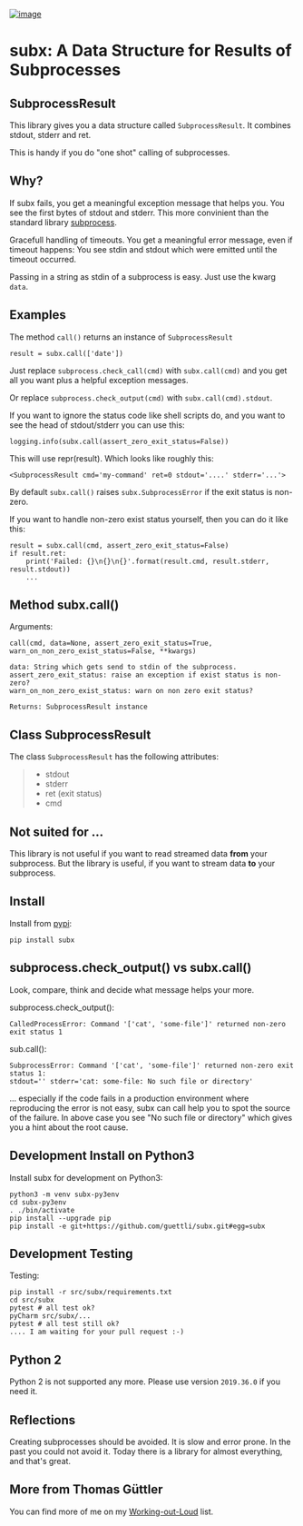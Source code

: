 [![image](https://travis-ci.org/guettli/subx.svg?branch=master)](https://travis-ci.org/guettli/subx)

# subx: A Data Structure for Results of Subprocesses

## SubprocessResult

This library gives you a data structure called
`SubprocessResult`. It combines stdout, stderr and ret.

This is handy if you do "one shot" calling of subprocesses.

## Why?

If subx fails, you get a meaningful exception message that helps you.
You see the first bytes of stdout and stderr. This more convinient than
the standard library
[subprocess](https://docs.python.org/3/library/subprocess.html).

Gracefull handling of timeouts. You get a meaningful error message, even
if timeout happens: You see stdin and stdout which were emitted
until the timeout occurred.

Passing in a string as stdin of a subprocess is easy. Just use the kwarg `data`.

## Examples

The method `call()` returns an instance of `SubprocessResult`

    result = subx.call(['date'])

Just replace `subprocess.check_call(cmd)` with `subx.call(cmd)` and you get all you want plus a helpful
exception messages.

Or replace `subprocess.check_output(cmd)` with
`subx.call(cmd).stdout`.

If you want to ignore the status code like shell scripts do, and you
want to see the head of stdout/stderr you can use this:

    logging.info(subx.call(assert_zero_exit_status=False))

This will use repr(result). Which looks like roughly this:

    <SubprocessResult cmd='my-command' ret=0 stdout='....' stderr='...'>

By default `subx.call()` raises `subx.SubprocessError` if the
exit status is non-zero.

If you want to handle non-zero exist status yourself, then you can do it
like this:

    result = subx.call(cmd, assert_zero_exit_status=False)
    if result.ret:
        print('Failed: {}\n{}\n{}'.format(result.cmd, result.stderr, result.stdout))
        ...

## Method subx.call()

Arguments:

    call(cmd, data=None, assert_zero_exit_status=True, warn_on_non_zero_exist_status=False, **kwargs)

    data: String which gets send to stdin of the subprocess.
    assert_zero_exit_status: raise an exception if exist status is non-zero?
    warn_on_non_zero_exist_status: warn on non zero exit status?

    Returns: SubprocessResult instance

## Class SubprocessResult

The class `SubprocessResult` has the following attributes:

> -   stdout
> -   stderr
> -   ret (exit status)
> -   cmd

## Not suited for ...

This library is not useful if you want to read streamed data **from**
your subprocess. But the library is useful, if you want to stream data
**to** your subprocess.

## Install

Install from [pypi](https://pypi.python.org/pypi/subx/):

    pip install subx

## subprocess.check_output() vs subx.call()

Look, compare, think and decide what message helps your more.

subprocess.check_output():

    CalledProcessError: Command '['cat', 'some-file']' returned non-zero exit status 1

sub.call():

    SubprocessError: Command '['cat', 'some-file']' returned non-zero exit status 1:
    stdout='' stderr='cat: some-file: No such file or directory'

... especially if the code fails in a production environment where
reproducing the error is not easy, subx can call help you to spot the
source of the failure. In above case you see "No such file or directory" which
gives you a hint about the root cause. 

## Development Install on Python3

Install subx for development on Python3:

    python3 -m venv subx-py3env
    cd subx-py3env
    . ./bin/activate
    pip install --upgrade pip
    pip install -e git+https://github.com/guettli/subx.git#egg=subx

## Development Testing

Testing:

    pip install -r src/subx/requirements.txt
    cd src/subx
    pytest # all test ok?
    pyCharm src/subx/...
    pytest # all test still ok?
    .... I am waiting for your pull request :-)

## Python 2

Python 2 is not supported any more. Please use version
`2019.36.0` if you need it.

## Reflections

Creating subprocesses should be avoided. It is slow and error prone.
In the past you could not avoid it. Today there is a library for almost everything,
and that's great.

## More from Thomas Güttler

You can find more of me on my [Working-out-Loud](https://github.com/guettli/wol) list.
